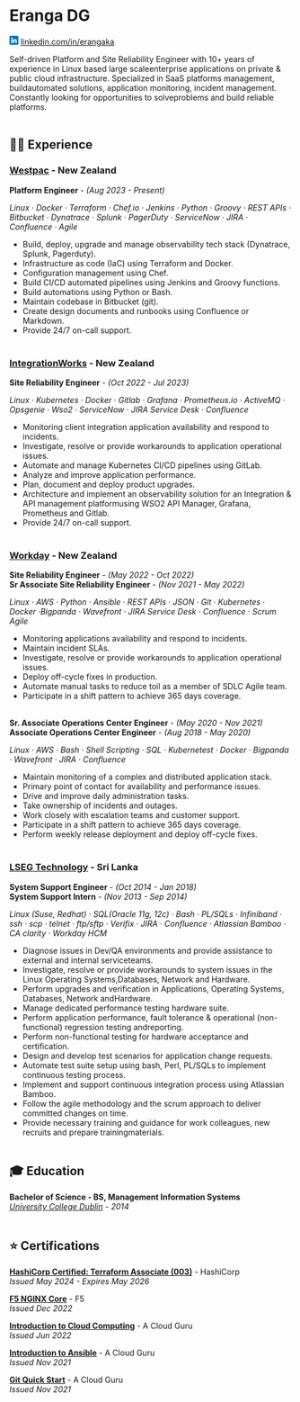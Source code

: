 # Eranga DG

![](/logo/linkedin.png) [linkedin.com/in/erangaka](https://www.linkedin.com/in/erangaka/)

Self-driven Platform and Site Reliability Engineer with 10+ years of experience in Linux based large scaleenterprise applications on private & public cloud infrastructure. Specialized in SaaS platforms management, buildautomated solutions, application monitoring, incident management. Constantly looking for opportunities to solveproblems and build reliable platforms.
<br><br>


## :man_technologist: Experience

### [Westpac](https://www.linkedin.com/company/westpac-new-zealand-limited) - New Zealand

**Platform Engineer** - _(Aug 2023 - Present)_

_Linux · Docker · Terraform · Chef.io · Jenkins · Python · Groovy · REST APIs · Bitbucket · Dynatrace · Splunk · PagerDuty · ServiceNow · JIRA · Confluence · Agile_

- Build, deploy, upgrade and manage observability tech stack (Dynatrace, Splunk, Pagerduty).
- Infrastructure as code (IaC) using Terraform and Docker.
- Configuration management using Chef.
- Build CI/CD automated pipelines using Jenkins and Groovy functions.
- Build automations using Python or Bash.
- Maintain codebase in Bitbucket (git).
- Create design documents and runbooks using Confluence or Markdown.
- Provide 24/7 on-call support.
<br><br>

### [IntegrationWorks](https://www.linkedin.com/company/integrationworks) - New Zealand

**Site Reliability Engineer** - _(Oct 2022 - Jul 2023)_

_Linux · Kubernetes · Docker · Gitlab · Grafana · Prometheus.io · ActiveMQ · Opsgenie · Wso2 · ServiceNow · JIRA Service Desk · Confluence_

- Monitoring client integration application availability and respond to incidents.
- Investigate, resolve or provide workarounds to application operational issues.
- Automate and manage Kubernetes CI/CD pipelines using GitLab.
- Analyze and improve application performance.
- Plan, document and deploy product upgrades.
- Architecture and implement an observability solution for an Integration & API management platformusing WSO2 API Manager, Grafana, Prometheus and Gitlab.
- Provide 24/7 on-call support.
<br><br>

### [Workday](https://www.linkedin.com/company/workday) - New Zealand

**Site Reliability Engineer** - _(May 2022 - Oct 2022)_ <br>
**Sr Associate Site Reliability Engineer** - _(Nov 2021 - May 2022)_

_Linux · AWS · Python · Ansible · REST APIs · JSON · Git · Kubernetes · Docker ·Bigpanda · Wavefront · JIRA Service Desk · Confluence · Scrum Agile_

- Monitoring applications availability and respond to incidents.
- Maintain incident SLAs.
- Investigate, resolve or provide workarounds to application operational issues.
- Deploy off-cycle fixes in production.
- Automate manual tasks to reduce toil as a member of SDLC Agile team.
- Participate in a shift pattern to achieve 365 days coverage.
<br><br>

**Sr. Associate Operations Center Engineer** - _(May 2020 - Nov 2021)_ <br>
**Associate Operations Center Engineer** - _(Aug 2018 - May 2020)_

_Linux · AWS · Bash · Shell Scripting · SQL · Kubernetest · Docker · Bigpanda · Wavefront · JIRA · Confluence_

- Maintain monitoring of a complex and distributed application stack.
- Primary point of contact for availability and performance issues.
- Drive and improve daily administration tasks.
- Take ownership of incidents and outages.
- Work closely with escalation teams and customer support.
- Participate in a shift pattern to achieve 365 days coverage.
- Perform weekly release deployment and deploy off-cycle fixes.
<br><br>

### [LSEG Technology](https://www.linkedin.com/company/lsegtechnology/) - Sri Lanka

**System Support Engineer** - _(Oct 2014 - Jan 2018)_ <br>
**System Support Intern** - _(Nov 2013 - Sep 2014)_

_Linux (Suse, Redhat) · SQL(Oracle 11g, 12c) · Bash · PL/SQLs · Infiniband · ssh · scp · telnet · ftp/sftp · Verifix · JIRA · Confluence · Atlassian Bamboo · CA clarity · Workday HCM_

- Diagnose issues in Dev/QA environments and provide assistance to external and internal serviceteams.
- Investigate, resolve or provide workarounds to system issues in the Linux Operating Systems,Databases, Network and Hardware.
- Perform upgrades and verification in Applications, Operating Systems, Databases, Network andHardware.
- Manage dedicated performance testing hardware suite.
- Perform application performance, fault tolerance & operational (non-functional) regression testing andreporting.
- Perform non-functional testing for hardware acceptance and certification.
- Design and develop test scenarios for application change requests.
- Automate test suite setup using bash, Perl, PL/SQLs to implement continuous testing process.
- Implement and support continuous integration process using Atlassian Bamboo.
- Follow the agile methodology and the scrum approach to deliver committed changes on time.
- Provide necessary training and guidance for work colleagues, new recruits and prepare trainingmaterials.
<br><br>


## :mortar_board: Education

**Bachelor of Science - BS, Management Information Systems** <br>
_[University College Dublin](https://www.ucd.ie/) - 2014_
<br><br>


## :star: Certifications

[**HashiCorp Certified: Terraform Associate (003)**](https://www.credly.com/earner/earned/badge/1a58bc85-c15e-4b2f-8193-3e8c3ad8c85f) - HashiCorp <br>
_Issued May 2024 - Expires May 2026_

[**F5 NGINX Core**](https://www.credly.com/badges/e369e527-4b06-4b8c-aa04-618857f5e32f) - F5 <br>
_Issued Dec 2022_

[**Introduction to Cloud Computing**](https://verify.acloud.guru/053057E425D7) - A Cloud Guru <br>
_Issued Jun 2022_

[**Introduction to Ansible**](https://verify.acloud.guru/FF87837E8BF8) - A Cloud Guru <br>
_Issued Nov 2021_

[**Git Quick Start**](https://verify.acloud.guru/BEC217F6932C) - A Cloud Guru <br>
_Issued Nov 2021_